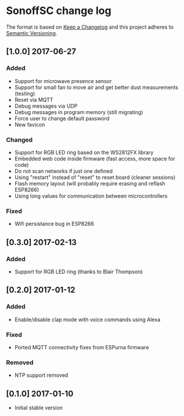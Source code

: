 # SonoffSC change log

The format is based on [Keep a Changelog](http://keepachangelog.com/)
and this project adheres to [Semantic Versioning](http://semver.org/).

## [1.0.0] 2017-06-27
### Added
- Support for microwave presence sensor
- Support for small fan to move air and get better dust measurements (testing)
- Reset via MQTT
- Debug messages via UDP
- Debug messages in program memory (still migrating)
- Force user to change default password
- New favicon

### Changed
- Support for RGB LED ring based on the WS2812FX library
- Embedded web code inside firmware (fast access, more space for code)
- Do not scan networks if just one defined
- Using "restart" instead of "reset" to reset board (cleaner sessions)
- Flash memory layout (will probably require erasing and reflash ESP8266)
- Using long values for communication between microcontrollers

### Fixed
- Wifi persistance bug in ESP8266

## [0.3.0] 2017-02-13
### Added
- Support for RGB LED ring (thanks to Blair Thompson)

## [0.2.0] 2017-01-12
### Added
- Enable/disable clap mode with voice commands using Alexa

### Fixed
- Ported MQTT connectivity fixes from ESPurna firmware

### Removed
- NTP support removed

## [0.1.0] 2017-01-10
- Initial stable version
